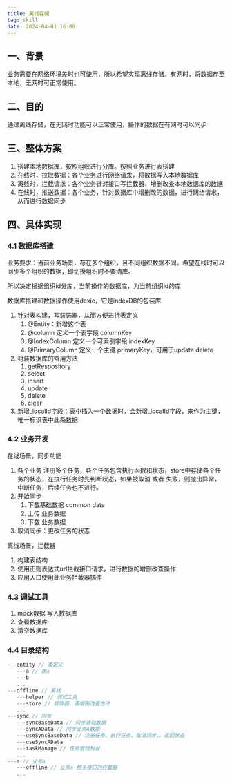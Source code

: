 ```yaml
---
title: 离线存储
tag: skill
date: 2024-04-01 16:00
---
```

## 一、背景

业务需要在网络环境差时也可使用，所以希望实现离线存储。有网时，将数据存至本地，无网时可正常使用。

## 二、目的

通过离线存储，在无网时功能可以正常使用，操作的数据在有网时可以同步

## 三、整体方案

1. 搭建本地数据库，按照组织进行分库。按照业务进行表搭建
2. 在线时，拉取数据：各个业务进行网络请求，将数据写入本地数据库
3. 离线时，拦截请求：各个业务针对接口写拦截器，增删改查本地数据库的数据
4. 在线时，推送数据：各个业务，针对数据库中增删改的数据，进行网络请求，从而进行数据同步

## 四、具体实现

### 4.1 数据库搭建

业务要求：当前业务场景，存在多个组织，且不同组织数据不同。希望在线时可以同步多个组织的数据，即切换组织时不要清库。

所以决定根据组织id分库，当前操作的数据库，为当前组织id的库

数据库搭建和数据操作使用dexie，它是indexDB的包装库

1. 针对表构建，写装饰器，从而方便进行表定义
   1. @Entity：新增这个表
   2. @column 定义一个表字段 columnKey
   3. @IndexColumn 定义一个可索引字段 indexKey
   4. @PrimaryColumn 定义一个主键 primaryKey，可用于update delete
2. 封装数据库的常用方法
   1. getRespository
   2. select
   3. insert
   4. update
   5. delete
   6. clear
3. 新增_localId字段：表中插入一个数据时，会新增_localId字段，来作为主键，唯一标识表中此条数据



### 4.2 业务开发

在线场景，同步功能

1. 各个业务 注册多个任务，各个任务包含执行函数和状态，store中存储各个任务的状态，在执行任务时先判断状态，如果被取消 或者 失败，则抛出异常，中断任务，后续任务也不进行。
2. 开始同步
   1. 下载基础数据 common data
   2. 上传 业务数据
   3. 下载 业务数据
3. 取消同步：更改任务的状态

离线场景，拦截器

1. 构建表结构
2. 使用正则表达式url拦截接口请求，进行数据的增删改查操作
3. 应用入口使用此业务拦截器插件


### 4.3 调试工具

1. mock数据 写入数据库
2. 查看数据库
3. 清空数据库


### 4.4 目录结构

```javascript
---entity // 表定义
   ---a // 表a
   ---b
   ...
---offline // 离线
   ---helper // 调试工具
   ---store // 装饰器、表增删改查方法
   ...
---sync // 同步
   ---syncBaseData // 同步基础数据
   ---syncAData // 同步业务A数据
   ---useSyncBaseData // 注册任务、执行任务、取消同步。。返回状态
   ---useSyncAData
   ---taskManage // 任务管理封装
   ...
---a // 业务a
   ---offline // 业务a 相关接口的拦截器
   ...
```
